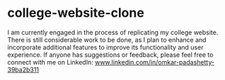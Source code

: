 # college-website-clone


I am currently engaged in the process of replicating my college website. There is still considerable work to be done, as I plan to enhance and incorporate additional features to improve its functionality and user experience. If anyone has suggestions or feedback, please feel free to connect with me on LinkedIn: www.linkedin.com/in/omkar-padashetty-39ba2b311

